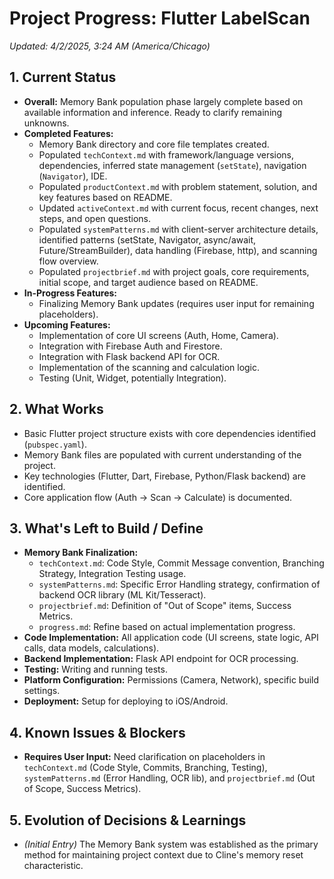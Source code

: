 # Project Progress: Flutter LabelScan

*Updated: 4/2/2025, 3:24 AM (America/Chicago)*

## 1. Current Status

*   **Overall:** Memory Bank population phase largely complete based on available information and inference. Ready to clarify remaining unknowns.
*   **Completed Features:**
    *   Memory Bank directory and core file templates created.
    *   Populated `techContext.md` with framework/language versions, dependencies, inferred state management (`setState`), navigation (`Navigator`), IDE.
    *   Populated `productContext.md` with problem statement, solution, and key features based on README.
    *   Updated `activeContext.md` with current focus, recent changes, next steps, and open questions.
    *   Populated `systemPatterns.md` with client-server architecture details, identified patterns (setState, Navigator, async/await, Future/StreamBuilder), data handling (Firebase, http), and scanning flow overview.
    *   Populated `projectbrief.md` with project goals, core requirements, initial scope, and target audience based on README.
*   **In-Progress Features:**
    *   Finalizing Memory Bank updates (requires user input for remaining placeholders).
*   **Upcoming Features:**
    *   Implementation of core UI screens (Auth, Home, Camera).
    *   Integration with Firebase Auth and Firestore.
    *   Integration with Flask backend API for OCR.
    *   Implementation of the scanning and calculation logic.
    *   Testing (Unit, Widget, potentially Integration).

## 2. What Works

*   Basic Flutter project structure exists with core dependencies identified (`pubspec.yaml`).
*   Memory Bank files are populated with current understanding of the project.
*   Key technologies (Flutter, Dart, Firebase, Python/Flask backend) are identified.
*   Core application flow (Auth -> Scan -> Calculate) is documented.

## 3. What's Left to Build / Define

*   **Memory Bank Finalization:**
    *   `techContext.md`: Code Style, Commit Message convention, Branching Strategy, Integration Testing usage.
    *   `systemPatterns.md`: Specific Error Handling strategy, confirmation of backend OCR library (ML Kit/Tesseract).
    *   `projectbrief.md`: Definition of "Out of Scope" items, Success Metrics.
    *   `progress.md`: Refine based on actual implementation progress.
*   **Code Implementation:** All application code (UI screens, state logic, API calls, data models, calculations).
*   **Backend Implementation:** Flask API endpoint for OCR processing.
*   **Testing:** Writing and running tests.
*   **Platform Configuration:** Permissions (Camera, Network), specific build settings.
*   **Deployment:** Setup for deploying to iOS/Android.

## 4. Known Issues & Blockers

*   **Requires User Input:** Need clarification on placeholders in `techContext.md` (Code Style, Commits, Branching, Testing), `systemPatterns.md` (Error Handling, OCR lib), and `projectbrief.md` (Out of Scope, Success Metrics).

## 5. Evolution of Decisions & Learnings

*   *(Initial Entry)* The Memory Bank system was established as the primary method for maintaining project context due to Cline's memory reset characteristic.
